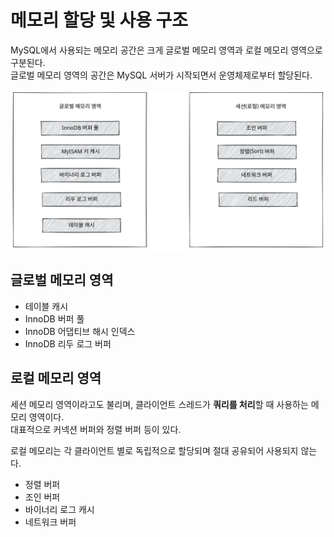 # 메모리 할당 및 사용 구조

MySQL에서 사용되는 메모리 공간은 크게 글로벌 메모리 영역과 로컬 메모리 영역으로 구분된다.\
글로벌 메모리 영역의 공간은 MySQL 서버가 시작되면서 운영체제로부터 할당된다.

<img src="../../../.gitbook/assets/file.excalidraw (1) (1).svg" alt="메모리 영역" class="gitbook-drawing">

## 글로벌 메모리 영역

* 테이블 캐시
* InnoDB 버퍼 풀
* InnoDB 어댑티브 해시 인덱스
* InnoDB 리두 로그 버퍼

## 로컬 메모리 영역

세션 메모리 영역이라고도 불리며, 클라이언트 스레드가 **쿼리를 처리**할 때 사용하는 메모리 영역이다.\
대표적으로 커넥션 버퍼와 정렬 버퍼 등이 있다.

로컬 메모리는 각 클라이언트 별로 독립적으로 할당되며 절대 공유되어 사용되지 않는다.

* 정렬 버퍼
* 조인 버퍼
* 바이너리 로그 캐시
* 네트워크 버퍼
